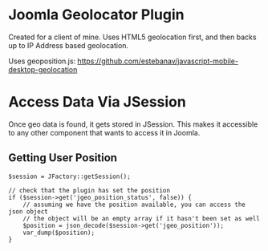 # Joomla Geolocator Plugin

Created for a client of mine. Uses HTML5 geolocation first, and then backs up to IP Address based geolocation.

Uses geoposition.js: https://github.com/estebanav/javascript-mobile-desktop-geolocation

# Access Data Via JSession

Once geo data is found, it gets stored in JSession. This makes it accessible to any other component that wants to access it in Joomla. 

## Getting User Position
```
$session = JFactory::getSession();

// check that the plugin has set the position
if ($session->get('jgeo_position_status', false)) {
    // assuming we have the position available, you can access the json object
    // the object will be an empty array if it hasn't been set as well
    $position = json_decode($session->get('jgeo_position'));
    var_dump($position);
}
```